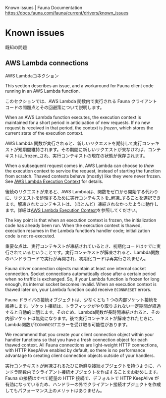 Known issues | Fauna Documentation
https://docs.fauna.com/fauna/current/drivers/known_issues







# Known issues







既知の問題







## [](#aws-lambda-connections)AWS Lambda connections







AWS Lambdaコネクション







This section describes an issue, and a workaround for Fauna client code running in an AWS Lambda function.


このセクションでは、AWS Lambda 関数内で実行される Fauna クライアントコードの問題点とその回避策について説明します。




When an AWS Lambda function executes, the execution context is maintained for a short period in anticipation of new requests. If no new request is received in that period, the context is _frozen_, which stores the current state of the execution context.


AWS Lambda 関数が実行されると、新しいリクエストを期待して実行コンテキストが短期間維持されます。その期間に新しいリクエストが来なければ、コンテキストは_frozen_され、実行コンテキストの現在の状態が保存されます。





When a subsequent request comes in, AWS Lambda can choose to _thaw_ the execution context to service the request, instead of starting the function from scratch. Thawed contexts behave (mostly) like they were never frozen. See [AWS Lambda Execution Context](https://docs.aws.amazon.com/lambda/latest/dg/running-lambda-code.html) for details.




後続のリクエストが来ると、AWS Lambdaは、関数をゼロから開始する代わりに、リクエストを処理するために実行コンテキストを_解凍_することを選択できます。解凍されたコンテキストは、（ほとんど）凍結されなかったように動作します。詳細は[AWS Lambda Execution Context](https://docs.aws.amazon.com/lambda/latest/dg/running-lambda-code.html)を参照してください。



The key point is that when an execution context is frozen, the initialization code has already been run. When the execution context is thawed, execution resumes in the Lambda function’s handler code; initialization code is not re-executed.

重要な点は、実行コンテキストが凍結されているとき、初期化コードはすでに実行されているということです。実行コンテキストが解凍されると、Lambda関数のハンドラコードで実行が再開され、初期化コードは再実行されません。





Fauna driver connection objects maintain at least one internal socket connection. Socket connections automatically close after a certain period when no traffic is exchanged. So, if your Lambda function is frozen for long enough, its internal socket becomes invalid. When an execution context is thawed later on, your Lambda function could receive `ECONNRESET` errors.


Fauna ドライバの接続オブジェクトは、少なくとも 1 つの内部ソケット接続を維持します。ソケット接続は、トラフィックがやり取りされない一定期間が経過すると自動的に閉じます。そのため、Lambda関数が長時間凍結されると、その内部ソケットは無効になります。後で実行コンテキストが解凍されたときに、Lambda関数が`ECONNRESET`エラーを受け取る可能性があります。




We recommend that you create your client connection object within your handler functions so that you have a fresh connection object for each thawed context. All Fauna connections are light-weight HTTP connections, with HTTP KeepAlive enabled by default, so there is no performance advantage to creating client connection objects outside of your handlers.


実行コンテキストが解凍されるたびに新鮮な接続オブジェクトを持つように、ハンドラ関数内でクライアント接続オブジェクトを作成することをお勧めします。Fauna の接続はすべて軽量の HTTP 接続で、デフォルトで HTTP KeepAlive が有効になっているため、ハンドラーの外でクライアント接続オブジェクトを作成してもパフォーマンス上のメリットはありません。


